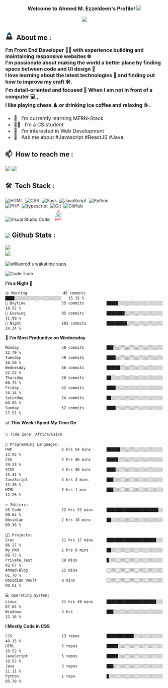 <h3 align="center">
  Welcome to Ahmed M. Ezzeldeen's Profile!
  <img src="https://media.giphy.com/media/hvRJCLFzcasrR4ia7z/giphy.gif" width="28">
</h3>

<!-- Typing SVG by DenverCoder1 - https://github.com/DenverCoder1/readme-typing-svg -->
<p align="center">
  <a href="https://github.com/DenverCoder1/readme-typing-svg"><img src="https://readme-typing-svg.herokuapp.com/?lines=I'm%20Junior%20Software%20Engineer%20👨‍💻;I'm%20Front-End%20developer;Always%20learning%20new%20things&font=Fira%20Code&center=true&width=440&height=45&color=2196f3&vCenter=true&size=24"></a>
</p>

## <img src ="https://github.com/0xAbdulKhalid/0xAbdulKhalid/raw/main/assets/mdImages/about_me.gif" width=25px> &nbsp;About me :

<p Style="font-size:16px; font-weight:bold; ">
I'm Front End Developer 🧑‍💻 with experience building and maintaining responsive websites 🌐<br>
I'm passionate about making the world a better place by finding space between code and UI design 🎨<br>
I love learning about the latest technologies 🚀 and finding out how to improve my craft 🛠️.<br> I'm detail-oriented and focused 🤏 
When I am not in front of a computer 💻️ ,<br> I like playing chess ♟️ or drinking ice coffee and relaxing ☕️ .
</p>

<ul style="font-size:16px">
<li>🌱 &nbsp; I’m currently learning MERN-Stack</li>
<li>👨‍💻 &nbsp; I’m a CS student</li>
<li>👀 &nbsp; I’m interested in Web Development</li>
<li>💬 &nbsp; Ask me about #Javascript #ReactJS #Java</li>
</ul>

## 📫 &nbsp;How to reach me :

<a href="https://www.linkedin.com/in/ahmed3zzeldeen/" target="_blank"><img src="https://img.shields.io/badge/-Ahmed%20M.%20Ezzeldeen-0077B5?style=for-the-badge&logo=Linkedin&logoColor=white"/></a>
<a href="https://telegram.me/Ahmed3zzeldeen" target="_blank"><img src="https://img.shields.io/badge/-Ahmed%20M.%20Ezzeldeen-0077B5?style=for-the-badge&logo=Telegram&logoColor=white"/></a>

## 🛠 &nbsp;Tech Stack :

![HTML](https://img.shields.io/badge/HTML5-E34F26?style=for-the-badge&logo=html5&logoColor=white)&nbsp;
![CSS](https://img.shields.io/badge/CSS3-1572B6?style=for-the-badge&logo=css3&logoColor=white)&nbsp;
![Sass](https://img.shields.io/badge/Sass-CC6699?style=for-the-badge&logo=sass&logoColor=white)&nbsp;
![JavaScript](https://img.shields.io/badge/JavaScript-323330?style=for-the-badge&logo=javascript&logoColor=F7DF1E)&nbsp;
![Python](https://img.shields.io/badge/Python-FFD43B?style=for-the-badge&logo=python&logoColor=blue)&nbsp;<br>
![PHP](https://img.shields.io/badge/PHP-777BB4?style=for-the-badge&logo=php&logoColor=white)&nbsp;
![typescript](https://img.shields.io/badge/TypeScript-05122A?style=for-the-badge&logo=typescript&logoColor=white)&nbsp;
![Git](https://img.shields.io/badge/GIT-E44C30?style=for-the-badge&logo=git&logoColor=white)&nbsp;
![GitHub](https://img.shields.io/badge/GitHub-100000?style=for-the-badge&logo=github&logoColor=white)&nbsp;<br>
![Visual Studio Code](https://img.shields.io/badge/VSCode-0078D4?style=for-the-badge&logo=visual%20studio%20code&logoColor=white)&nbsp;
<a href="https://www.java.com" target="_blank"> <img src="https://raw.githubusercontent.com/devicons/devicon/master/icons/java/java-original-wordmark.svg" alt="java" width="40" height="40"/></a>

<!-- ![Figma](https://img.shields.io/badge/figma-05122A.svg?style=for-the-badge&logo=figma&logoColor=white) -->

## <img src = "https://media.giphy.com/media/iY8CRBdQXODJSCERIr/giphy.gif" align="center" width ="30px"> Github Stats :

![](https://github-readme-stats.vercel.app/api?username=Ahmed3zzeldeen&theme=tokyonight&hide_border=false&include_all_commits=false&count_private=false)<br/>
![](https://github-readme-streak-stats.herokuapp.com/?user=Ahmed3zzeldeen&theme=tokyonight&hide_border=false)<br/>

[![willianrod's wakatime stats](https://github-readme-stats.vercel.app/api/wakatime?username=ahmed3zzeldeen&layout=compact)](https://github.com/anuraghazra/github-readme-stats)

<!--START_SECTION:waka-->
![Code Time](http://img.shields.io/badge/Code%20Time-554%20hrs%2046%20mins-blue)

**I'm a Night 🦉** 

```text
🌞 Morning                45 commits          ████░░░░░░░░░░░░░░░░░░░░░   15.15 % 
🌆 Daytime                55 commits          █████░░░░░░░░░░░░░░░░░░░░   18.52 % 
🌃 Evening                95 commits          ████████░░░░░░░░░░░░░░░░░   31.99 % 
🌙 Night                  102 commits         █████████░░░░░░░░░░░░░░░░   34.34 % 
```
📅 **I'm Most Productive on Wednesday** 

```text
Monday                   38 commits          ███░░░░░░░░░░░░░░░░░░░░░░   12.79 % 
Tuesday                  49 commits          ████░░░░░░░░░░░░░░░░░░░░░   16.50 % 
Wednesday                66 commits          ██████░░░░░░░░░░░░░░░░░░░   22.22 % 
Thursday                 26 commits          ██░░░░░░░░░░░░░░░░░░░░░░░   08.75 % 
Friday                   42 commits          ████░░░░░░░░░░░░░░░░░░░░░   14.14 % 
Saturday                 24 commits          ██░░░░░░░░░░░░░░░░░░░░░░░   08.08 % 
Sunday                   52 commits          ████░░░░░░░░░░░░░░░░░░░░░   17.51 % 
```


📊 **This Week I Spent My Time On** 

```text
🕑︎ Time Zone: Africa/Cairo

💬 Programming Languages: 
PHP                      5 hrs 54 mins       ██████░░░░░░░░░░░░░░░░░░░   23.92 % 
CSS                      4 hrs 46 mins       █████░░░░░░░░░░░░░░░░░░░░   19.33 % 
SCSS                     3 hrs 48 mins       ████░░░░░░░░░░░░░░░░░░░░░   15.41 % 
JavaScript               3 hrs 3 mins        ███░░░░░░░░░░░░░░░░░░░░░░   12.38 % 
HTML                     3 hrs 1 min         ███░░░░░░░░░░░░░░░░░░░░░░   12.26 % 

🔥 Editors: 
VS Code                  22 hrs 22 mins      ███████████████████████░░   90.64 % 
Obsidian                 2 hrs 18 mins       ██░░░░░░░░░░░░░░░░░░░░░░░   09.36 % 

🐱‍💻 Projects: 
Srac                     21 hrs 17 mins      ██████████████████████░░░   86.27 % 
My_PKM                   2 hrs 9 mins        ██░░░░░░░░░░░░░░░░░░░░░░░   08.75 % 
Private_Test             39 mins             █░░░░░░░░░░░░░░░░░░░░░░░░   02.67 % 
Ahmed-Blog               25 mins             ░░░░░░░░░░░░░░░░░░░░░░░░░   01.70 % 
Obsidian Vault           8 mins              ░░░░░░░░░░░░░░░░░░░░░░░░░   00.61 % 

💻 Operating System: 
Linux                    21 hrs 40 mins      ██████████████████████░░░   87.84 % 
Windows                  3 hrs               ███░░░░░░░░░░░░░░░░░░░░░░   12.16 % 
```

**I Mostly Code in CSS** 

```text
CSS                      13 repos            ████████████░░░░░░░░░░░░░   48.15 % 
HTML                     5 repos             █████░░░░░░░░░░░░░░░░░░░░   18.52 % 
JavaScript               5 repos             █████░░░░░░░░░░░░░░░░░░░░   18.52 % 
Java                     3 repos             ███░░░░░░░░░░░░░░░░░░░░░░   11.11 % 
Python                   1 repo              █░░░░░░░░░░░░░░░░░░░░░░░░   03.70 % 
```




<!--END_SECTION:waka-->
